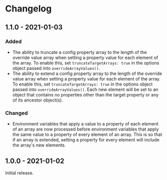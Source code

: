 Changelog
=========

## 1.1.0 - 2021-01-03

### Added

- The ability to truncate a config property array to the length of the override
  value array when setting a property value for each element of the array. To
  enable this, set `truncateTargetArrays: true` in the options object passed
  into `overrideArrayValues()`.
- The ability to extend a config property array to the length of the override
  value array when setting a property value for each element of the array. To
  enable this, set `truncateTargetArrays: true` in the options object passed
  into `overrideArrayValues()`. Each new element will be set to an object that
  contains no properties other than the target property or any of its ancestor
  object(s).

### Changed

- Environment variables that apply a value to a property of each element of an
  array are now processed before environment variables that apply the same value
  to a property of every element of an array. This is so that if an array is
  extended, setting a property for every element will include the array's new
  elements.

## 1.0.0 - 2021-01-02

Initial release.
